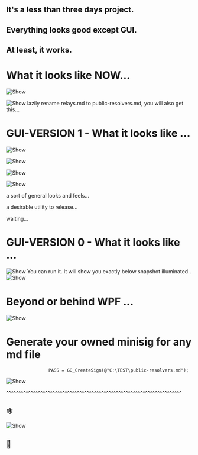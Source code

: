 ## It's a less than three days project.
## Everything looks good except GUI.
## At least, it works.
##  
# What it looks like NOW...
![Show](https://github.com/AZ-X/MEDIA/blob/master/PNG/final_layout_main_edit.PNG?raw=true)


![Show](https://github.com/AZ-X/MEDIA/blob/master/PNG/final_layout_main_edit_replay?raw=true)
lazily rename relays.md to public-resolvers.md, you will also get this...
# GUI-VERSION 1 - What it looks like ...
![Show](https://github.com/AZ-X/MEDIA/blob/master/PNG/column_base_filter.PNG?raw=true)

![Show](https://github.com/AZ-X/MEDIA/blob/master/PNG/description_search_as_a_filter.PNG?raw=true)

![Show](https://github.com/AZ-X/MEDIA/blob/master/PNG/all_columns_fidelity.PNG?raw=true)

![Show](https://github.com/AZ-X/MEDIA/blob/master/PNG/sorting_flags_filter.png?raw=true)

a sort of general looks and feels...

a desirable utility to release...

waiting...

# GUI-VERSION 0 - What it looks like ...
![Show](https://github.com/AZ-X/MEDIA/blob/master/PNG/WPF.PNG?raw=true)
You can run it. It will show you exactly below snapshot illuminated..
![Show](https://github.com/AZ-X/MEDIA/blob/master/PNG/WPF_LIST_IMPROVED.PNG?raw=true)
# Beyond or behind WPF ...
![Show](https://github.com/AZ-X/MEDIA/blob/master/PNG/WPF_Visualizer.PNG?raw=true)
# Generate your owned minisig for any md file
                    PASS = GO_CreateSign(@"C:\TEST\public-resolvers.md");
![Show](https://github.com/AZ-X/MEDIA/blob/master/PNG/minisig.PNG?raw=true)


^^^^^^^^^^^^^^^^^^^^^^^^^^^^^^^^^^^^^^^^^^^^^^^^^^^^^^^^^^^^^^^^^^^^^^^^
## ⚛️

![Show](https://github.com/AZ-X/MEDIA/blob/master/PNG/0706_1.png?raw=true)

## 🗼
